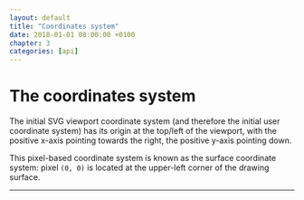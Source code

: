 ```yaml
---
layout: default
title: "Coordinates system"
date: 2018-01-01 08:00:00 +0100
chapter: 3
categories: [api]
---
```


# The coordinates system 

The initial SVG viewport coordinate system (and therefore the initial user coordinate system) has its origin at the top/left of the viewport, with the positive x-axis pointing towards the right, the positive y-axis pointing down.

This pixel-based coordinate system is known as the surface coordinate system: pixel `(0, 0)` is located at the
upper-left corner of the drawing surface.

---
